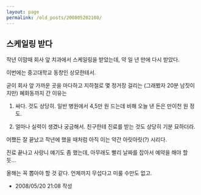```yaml
---
layout: page
permalink: /old_posts/200805202108/
---
```


## 스케일링 받다

작년 이맘때 회사 앞 치과에서 스케일링을 받았는데, 약 일 년 만에 다시 받았다.

이번에는 중고대학교 동창인 상모한테서.

굳이 회사 앞 가까운 곳을 마다하고 지하철로 몇 정거장 걸리는 (그래봤자 20분 남짓이지만) 혜화동까지 간 이유는 

1. 싸다. 것도 상당히. 일반 병원에서 4,5만 원 드는데 비해 오늘 낸 돈은 만이천 원 정도.

2. 얼마나 실력이 생겼나 궁금해서. 친구한테 진료를 받는 것도 상당히 기분 묘하더라.

어쨌든 잘 끝났고 작년에 했을 때처럼 아직 이는 약간 아릿아릿(?) 시리다.

진료 끝나고 사랑니 얘기도 좀 했는데, 아무래도 빨리 날짜를 잡아서 예약을 해야 할 듯...

올해는 꼭 뽑아야 할 것 같다. 언제까지 무섭다고 미룰 수만도 없고.






- 2008/05/20 21:08 작성